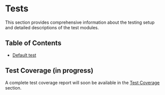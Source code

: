 # Tests

This section provides comprehensive information about the testing setup and detailed descriptions of the test modules.

## Table of Contents

- [Default test](default_test.md)

## Test Coverage (in progress)

A complete test coverage report will soon be available in the [Test Coverage](coverage/index.html) section.
